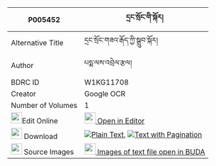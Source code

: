 |P005452|དྲང་སྲོང་གི་སྐོར། 
| --- | --- 
|Alternative Title |དྲང་སྲོང་གཟའ་རྒོད་ཀྱི་སྒྲུབ་སྐོར།
|Author| པདྨ་ལས་འབྲེལ་རྩལ།
|BDRC ID | W1KG11708
|Creator | Google OCR
|Number of Volumes| 1
|<img width="25" src="https://img.icons8.com/color/25/000000/edit-property.png">Edit Online| [<img width="25" src="https://avatars.githubusercontent.com/u/45091458?s=200&v=4"> Open in Editor](http://editor.openpecha.org/P005452)
|<img width="25" src="https://img.icons8.com/fluent/48/000000/download-2.png"/>  Download | [![](https://img.icons8.com/color/20/000000/txt.png)Plain Text](https://github.com/Openpecha/P005452/releases/download/v1/drangsong_gi_kor_plain_P005452.zip), [![](https://img.icons8.com/color/20/000000/txt.png)Text with Pagination](https://github.com/Openpecha/P005452/releases/download/v1/drangsong_gi_kor_pages_P005452.zip)
|<img width="25" src="https://img.icons8.com/plasticine/100/000000/pictures-folder.png"/>  Source Images | [<img width="25" src="https://library.bdrc.io/icons/BUDA-small.svg"> Images of text file open in BUDA](https://library.bdrc.io/show/bdr:W1KG11708)
